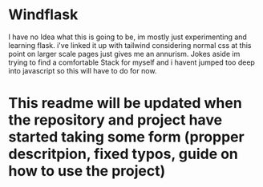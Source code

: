 # Windflask
I have no Idea what this is going to be, im mostly just experimenting and learning flask. i've linked it up with tailwind considering normal css at this point on larger scale pages just gives me an annurism. Jokes aside im trying to find a comfortable Stack for myself and i havent jumped too deep into javascript so this will have to do for now.

# This readme will be updated when the repository and project have started taking some form (propper descritpion, fixed typos, guide on how to use the project)
